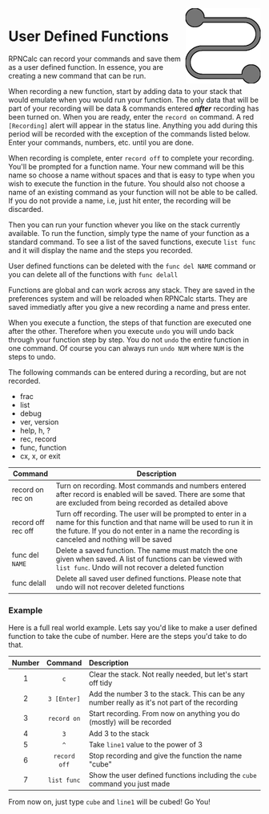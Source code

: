 <img align="right" width="150" src="../Images/UDF.png">

# User Defined Functions

RPNCalc can record your commands and save them as a user defined function.  In essence, you are creating a new command that can be run.

When recording a new function, start by adding data to your stack that would emulate when you would run your function.  The only data that will be part of your recording will be data & commands entered ***after*** recording has been turned on.  When you are ready, enter the `record on` command.  A red `[Recording]` alert will appear in the status line. Anything you add during this period will be recorded with the exception of the commands listed below.  Enter your commands, numbers, etc. until you are done.

When recording is complete, enter `record off` to complete your recording.  You'll be prompted for a function name.  Your new command will be this name so choose a name without spaces and that is easy to type when you wish to execute the function in the future.  You should also not choose a name of an existing command as your function will not be able to be called.  If you do not provide a name, i.e, just hit enter, the recording will be discarded.

Then you can run your function whever you like on the stack currently available.  To run the function, simply type the name of your function as a standard command. To see a list of the saved functions, execute `list func` and it will display the name and the steps you recorded.

User defined functions can be deleted with the `func del NAME` command or you can delete all of the functions with `func delall`

Functions are global and can work across any stack.  They are saved in the preferences system and will be reloaded when RPNCalc starts.  They are saved immediatly after you give a new recording a name and press enter.

When you execute a function, the steps of that function are executed one after the other.  Therefore when you execute `undo` you will undo back through your function step by step. You do not `undo` the entire function in one command.  Of course you can always run `undo NUM` where `NUM` is the steps to undo.

The following commands can be entered during a recording, but are not recorded.
- frac
- list
- debug
- ver, version
- help, h, ?
- rec, record
- func, function
- cx, x, or exit

|Command|Description|
|-------|-----------|
|record on<br>rec on|Turn on recording.  Most commands and numbers entered after record is enabled will be saved.  There are some that are excluded from being recorded as detailed above|
|record off<br>rec off| Turn off recording.  The user will be prompted to enter in a name for this function and that name will be used to run it in the future.  If you do not enter in a name the recording is canceled and  nothing will be saved|
|func del `NAME`|Delete a saved function.  The name must match the one given when saved.  A list of functions can be viewed with `list func`.  Undo will not recover a deleted function|
|func delall|Delete all saved user defined functions. Please note that undo will not recover deleted functions|

### Example
Here is a full real world example.  Lets say you'd like to make a user defined function to take the cube of number.  Here are the steps you'd take to do that.

|Number|Command|Description|
|:------:|:-------:|:-----------|
|1|`c`|Clear the stack.  Not really needed, but let's start off tidy|
|2|`3 [Enter]`|Add the number 3 to the stack.  This can be any number really as it's not part of the recording|
|3|`record on`|Start recording.  From now on anything you do (mostly) will be recorded|
|4|`3`|Add 3 to the stack|
|5|`^`|Take `line1` value to the power of 3|
|6|`record off`|Stop recording and give the function the name "cube"|
|7|`list func`|Show the user defined functions including the `cube` command you just made|

From now on, just type `cube` and `line1` will be cubed! Go You!